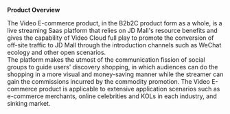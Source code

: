 **Product Overview**  

The Video E-commerce product, in the B2b2C product form as a whole, is a live streaming Saas platform that relies on JD Mall's resource benefits and gives the capability of Video Cloud full play to promote the conversion of off-site traffic to JD Mall through the introduction channels such as WeChat ecology and other open scenarios.  
The platform makes the utmost of the communication fission of social groups to guide users’ discovery shopping, in which audiences can do the shopping in a more visual and money-saving manner while the streamer can gain the commissions incurred by the commodity promotion. The Video E-commerce product is applicable to extensive application scenarios such as e-commerce merchants, online celebrities and KOLs in each industry, and sinking market.

